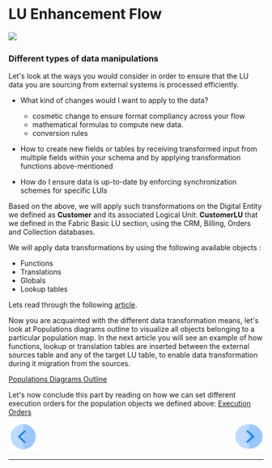 #   LU Enhancement Flow

![](/academy/Trainin_Level_1/05_LU_Enhancements/images/EnhancementPopMapState.PNG)                                                    

 

### Different types of data manipulations

Let's look at the ways you would consider in order to ensure that the LU data you are sourcing from external systems is processed efficiently. 

- What kind of changes would I want to apply to the data?

  - cosmetic change to ensure format compliancy across your flow
  - mathematical formulas to compute new data. 
  - conversion rules 

- How to create new fields or tables by receiving transformed input from multiple fields within your schema and by applying transformation functions above-mentioned

- How do I ensure data is up-to-date by enforcing synchronization schemes for specific LUIs

  

Based on the above, we will apply such transformations on the Digital Entity we defined as **Customer** and its associated Logical Unit: **CustomerLU** that we defined in the Fabric Basic LU section, using the CRM, Billing, Orders and Collection databases. 



We will apply data transformations by using the following available objects :

- Functions
- Translations
- Globals
- Lookup tables

Lets read through the following [article](/articles/07_table_population/06_table_population_transformation_rules.md).



Now you are acquainted with the different data transformation means, let's look at Populations diagrams outline to visualize all objects belonging to a particular population map. In the next article you will see an example of how functions, lookup or translation tables are inserted between the external sources table and any of the target LU table, to enable data transformation during it migration from the sources.  

[Populations Diagrams Outline](/articles/07_table_population/12_table_population_diagram_outline.md)



Let's now conclude this part by reading on how we can set different execution orders for the population objects we defined above: [Execution Orders](/articles/07_table_population/13_LU_table_population_execution_order.md) 







[![Previous](/articles/images/Previous.png)](/academy/Training_Level_1/05_LU_Enhancements/01_LU_Enhancement_overview.md)[<img align="right" width="60" height="54" src="/articles/images/Next.png">](/academy/Training_Level_1/05_LU_Enhancements/03_LU_Enhancements_Functions_flow.md)

 

 

 

 

 

------

